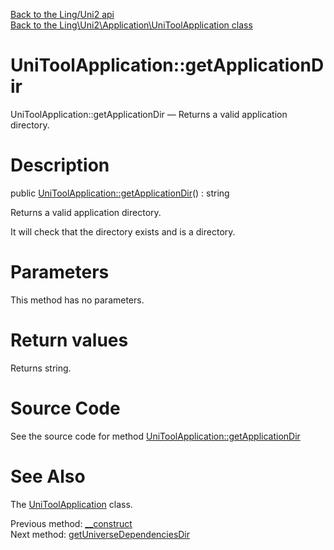[Back to the Ling/Uni2 api](https://github.com/lingtalfi/Uni2/blob/master/doc/api/Ling/Uni2.md)<br>
[Back to the Ling\Uni2\Application\UniToolApplication class](https://github.com/lingtalfi/Uni2/blob/master/doc/api/Ling/Uni2/Application/UniToolApplication.md)


UniToolApplication::getApplicationDir
================



UniToolApplication::getApplicationDir — Returns a valid application directory.




Description
================


public [UniToolApplication::getApplicationDir](https://github.com/lingtalfi/Uni2/blob/master/doc/api/Ling/Uni2/Application/UniToolApplication/getApplicationDir.md)() : string




Returns a valid application directory.

It will check that the directory exists and is a directory.




Parameters
================

This method has no parameters.


Return values
================

Returns string.








Source Code
===========
See the source code for method [UniToolApplication::getApplicationDir](https://github.com/lingtalfi/Uni2/blob/master/Application/UniToolApplication.php#L227-L230)


See Also
================

The [UniToolApplication](https://github.com/lingtalfi/Uni2/blob/master/doc/api/Ling/Uni2/Application/UniToolApplication.md) class.

Previous method: [__construct](https://github.com/lingtalfi/Uni2/blob/master/doc/api/Ling/Uni2/Application/UniToolApplication/__construct.md)<br>Next method: [getUniverseDependenciesDir](https://github.com/lingtalfi/Uni2/blob/master/doc/api/Ling/Uni2/Application/UniToolApplication/getUniverseDependenciesDir.md)<br>

